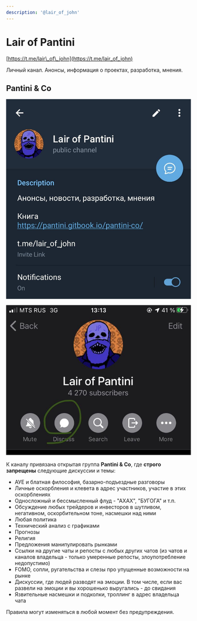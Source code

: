 ```yaml
---
description: '@lair_of_john'
---
```


# Lair of Pantini

[https://t.me/lair\_of\_john](https://t.me/lair_of_john)

Личный канал. Анонсы, информация о проектах, разработка, мнения.

## Pantini & Co

![&#x427;&#x442;&#x43E;&#x431;&#x44B; &#x432;&#x43E;&#x439;&#x442;&#x438; &#x432; &#x433;&#x440;&#x443;&#x43F;&#x43F;&#x443;, &#x441;&#x43B;&#x435;&#x434;&#x443;&#x435;&#x442; &#x43D;&#x430;&#x436;&#x430;&#x442;&#x44C; &#x43D;&#x430; &#x43A;&#x43D;&#x43E;&#x43F;&#x43A;&#x443; &#x441;&#x43E; &#x437;&#x43D;&#x430;&#x447;&#x43A;&#x43E;&#x43C; &#x441;&#x43E;&#x43E;&#x431;&#x449;&#x435;&#x43D;&#x438;&#x44F; \(Android-&#x43A;&#x43B;&#x438;&#x435;&#x43D;&#x442;\)](../../.gitbook/assets/image%20%2825%29.png)

![&#x412;&#x445;&#x43E;&#x434; &#x432; &#x433;&#x440;&#x443;&#x43F;&#x43F;&#x443; &#x447;&#x435;&#x440;&#x435;&#x437; iOS-&#x43A;&#x43B;&#x438;&#x435;&#x43D;&#x442;](../../.gitbook/assets/image%20%2824%29.png)

К каналу привязана открытая группа **Pantini & Co**, где **строго запрещены** следующие дискуссии и темы:

* АУЕ и блатная философия, базарно-подъездные разговоры
* Личные оскорбления и клевета в адрес участников, участие в этих оскорблениях
* Односложный и бессмысленный флуд - "АХАХ", "БУГОГА" и т.п.
* Обсуждение любых трейдеров и инвесторов в шутливом, негативном, оскорбительном тоне, насмешки над ними
* Любая политика
* Технический анализ с графиками
* Прогнозы
* Религия
* Предложения манипулировать рынками
* Ссылки на другие чаты и репосты с любых других чатов \(из чатов и каналов владельца - только умеренные репосты, злоупотребление недопустимо\)
* FOMO, сопли, ругательства и слезы про упущенные возможности на рынке
* Дискуссии, где людей разводят на эмоции. В том числе, если вас развели на эмоции и вы хорошенько выругались - до свидания
* Язвительные насмешки и подколки, троллинг в адрес владельца чата

Правила могут изменяться в любой момент без предупреждения.



